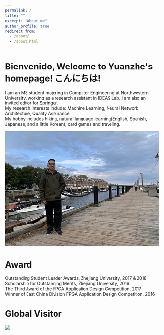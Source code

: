 ```yaml
---
permalink: /
title: ""
excerpt: "About me"
author_profile: true
redirect_from:
  - /about/
  - /about.html
---
```


Bienvenido, Welcome to Yuanzhe's homepage! こんにちは! 
======
I am an MS student majoring in Computer Engineering at Northwestern University, working as a research assistant in IDEAS Lab. I am also an invited editor for Springer.<br>
My research interests include: Machine Learning, Neural Network Architecture, Quality Assurance<br>
My hobby includes hiking, natural language learning(English, Spanish, Japanese, and a little Korean), card games and traveling. 

<img src="/images/profile.png">
  
Award
======
Outstanding Student Leader Awards, Zhejiang University, 2017 & 2018  
Scholarship for Outstanding Merits, Zhejiang University, 2016  
The Third Award of the FPGA Application Design Competition, 2017  
Winner of East China Division FPGA Application Design Competition, 2016  

Global Visitor
======

<a href="https://clustrmaps.com/site/1bh5b"  title="Visit tracker"><img src="//www.clustrmaps.com/map_v2.png?d=PMdgG1ndfGcn3xMms6C73KIJOVFI3awa66USOxL7suM&cl=ffffff" /></a>
